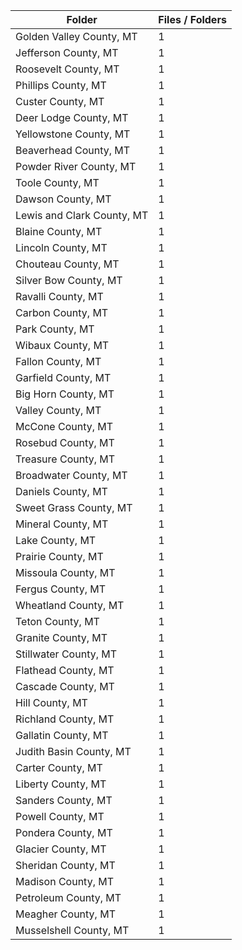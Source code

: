 | Folder                     |   Files / Folders |
|----------------------------|-------------------|
| Golden Valley County, MT   |                 1 |
| Jefferson County, MT       |                 1 |
| Roosevelt County, MT       |                 1 |
| Phillips County, MT        |                 1 |
| Custer County, MT          |                 1 |
| Deer Lodge County, MT      |                 1 |
| Yellowstone County, MT     |                 1 |
| Beaverhead County, MT      |                 1 |
| Powder River County, MT    |                 1 |
| Toole County, MT           |                 1 |
| Dawson County, MT          |                 1 |
| Lewis and Clark County, MT |                 1 |
| Blaine County, MT          |                 1 |
| Lincoln County, MT         |                 1 |
| Chouteau County, MT        |                 1 |
| Silver Bow County, MT      |                 1 |
| Ravalli County, MT         |                 1 |
| Carbon County, MT          |                 1 |
| Park County, MT            |                 1 |
| Wibaux County, MT          |                 1 |
| Fallon County, MT          |                 1 |
| Garfield County, MT        |                 1 |
| Big Horn County, MT        |                 1 |
| Valley County, MT          |                 1 |
| McCone County, MT          |                 1 |
| Rosebud County, MT         |                 1 |
| Treasure County, MT        |                 1 |
| Broadwater County, MT      |                 1 |
| Daniels County, MT         |                 1 |
| Sweet Grass County, MT     |                 1 |
| Mineral County, MT         |                 1 |
| Lake County, MT            |                 1 |
| Prairie County, MT         |                 1 |
| Missoula County, MT        |                 1 |
| Fergus County, MT          |                 1 |
| Wheatland County, MT       |                 1 |
| Teton County, MT           |                 1 |
| Granite County, MT         |                 1 |
| Stillwater County, MT      |                 1 |
| Flathead County, MT        |                 1 |
| Cascade County, MT         |                 1 |
| Hill County, MT            |                 1 |
| Richland County, MT        |                 1 |
| Gallatin County, MT        |                 1 |
| Judith Basin County, MT    |                 1 |
| Carter County, MT          |                 1 |
| Liberty County, MT         |                 1 |
| Sanders County, MT         |                 1 |
| Powell County, MT          |                 1 |
| Pondera County, MT         |                 1 |
| Glacier County, MT         |                 1 |
| Sheridan County, MT        |                 1 |
| Madison County, MT         |                 1 |
| Petroleum County, MT       |                 1 |
| Meagher County, MT         |                 1 |
| Musselshell County, MT     |                 1 |